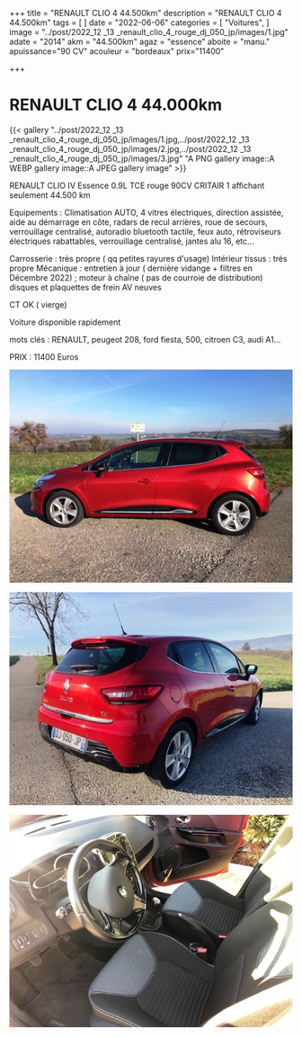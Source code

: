 +++
title = "RENAULT CLIO 4 44.500km"
description = "RENAULT CLIO 4 44.500km"
tags = [
]
date = "2022-06-06"
categories = [
    "Voitures",
]
image = "../post/2022_12 _13 _renault_clio_4_rouge_dj_050_jp/images/1.jpg"
adate = "2014"
akm = "44.500km"
agaz = "essence"
aboite = "manu."
apuissance="90 CV"
acouleur = "bordeaux"
prix="11400"

+++

# RENAULT CLIO 4 44.000km

{{< gallery "../post/2022_12 _13 _renault_clio_4_rouge_dj_050_jp/images/1.jpg,../post/2022_12 _13 _renault_clio_4_rouge_dj_050_jp/images/2.jpg,../post/2022_12 _13 _renault_clio_4_rouge_dj_050_jp/images/3.jpg" "A PNG gallery image::A WEBP gallery image::A JPEG gallery image" >}}


RENAULT CLIO IV Essence 0.9L TCE rouge 90CV CRITAIR 1 affichant seulement 44.500 km

Equipements :
Climatisation AUTO, 4 vitres électriques, direction assistée, aide au démarrage en côte, radars de recul arrières, roue de secours, verrouillage centralisé, autoradio bluetooth tactile, feux auto, rétroviseurs électriques rabattables, verrouillage centralisé, jantes alu 16, etc...

Carrosserie : très propre ( qq petites rayures d'usage)
Intérieur tissus : très propre
Mécanique : entretien à jour ( dernière vidange + filtres en Décembre 2022) ; moteur à chaîne ( pas de courroie de distribution)
disques et plaquettes de frein AV neuves

CT OK ( vierge)

Voiture disponible rapidement

mots clés : RENAULT, peugeot 208, ford fiesta, 500, citroen C3, audi A1...

PRIX : 11400 Euros


<!-- more -->


![](images/1.jpg)

![](images/2.jpg)

![](images/3.jpg)

